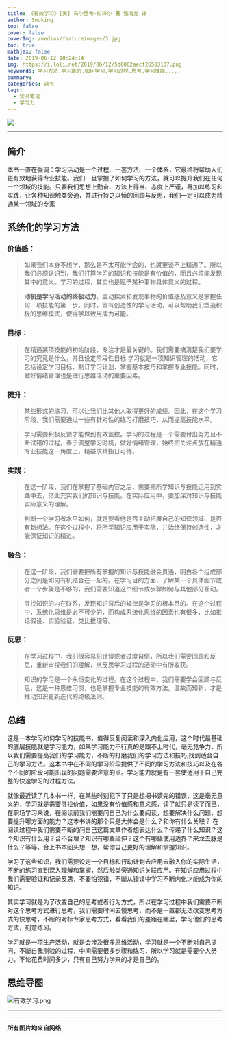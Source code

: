 ```yaml
---
title: 《有效学习》[美] 乌尔里希·伯泽尔 著 张海龙 译
author: Smoking
top: false
cover: false
coverImg: /medias/featureimages/3.jpg
toc: true
mathjax: false
date: 2019-06-12 10:24:14
img: https://i.loli.net/2019/06/12/5d0062aecf26583137.png
keywords: 学习方法,学习能力,如何学习,学习过程,思考,学习技能,,,,,
summary:
categories: 读书
tags:
  - 读书笔记
  - 学习力
---
```


![](https://i.loli.net/2019/06/12/5d0062aecf26583137.png)

---

## 简介

本书一直在强调：学习活动是一个过程、一套方法、一个体系，它最终将帮助人们更有效地获得专业技能。我们一旦掌握了如何学习的方法，就可以提升我们在任何一个领域的技能。只要我们思想上勤奋、方法上得当、态度上严谨，再加以练习和实践，让各种知识触类旁通，并进行持之以恒的回顾与反思，我们一定可以成为精通某一领域的专家

## 系统化的学习方法

### 价值感：
> 如果我们本身不想学，那么是不太可能学会的，也就更谈不上精通了。所以我们必须认识到，我们打算学习的知识和技能是有价值的，而且必须能发现其中的意义。学习的过程，其实也是赋予某种事物具体意义的过程。

> **动机是学习活动的终极动力**，主动探索和发现事物的价值感及意义是掌握任何一项技能的第一步。同时，富有创造性的学习活动，可以帮助我们塑造积极的思维模式，使得学以致用成为可能。

### 目标：
>  在精通某项技能的初始阶段，专注才是最关键的。我们需要搞清楚我们要学习的究竟是什么，并且设定阶段性目标
>  学习就是一项知识管理的活动，它包括设定学习目标、制订学习计划、掌握基本技巧和掌握专业技能。同时，做好情绪管理也是进行思维活动的重要因素。

### 提升：

> 某些形式的练习，可以让我们比其他人取得更好的成绩。因此，在这个学习阶段，我们需要通过一些有针对性的练习打磨技巧，从而提高技能水平。

> 学习需要积极反馈才能做到有效监控。学习的过程是一个需要付出努力且不断试错的过程，善于调整学习时机，做好情绪管理，始终把关注点放在精通专业技能这一角度上，精益求精指日可待。
> 
### 实践：

> 在这一阶段，我们在掌握了基础内容之后，需要把所学知识与技能运用到实践中去，借此充实我们的知识与技能。在实际应用中，要加深对知识与技能实际意义的理解。

> 判断一个学习者水平如何，就是要看他是否主动拓展自己的知识领域、是否有新想法。在这个过程中，将所学知识应用于实际，并始终保持创造性，才能保证知识的精进。

### 融合：

> 在这一阶段，我们需要把所有掌握的知识与技能融会贯通，明白各个组成部分之间是如何有机结合在一起的。在学习目的方面，了解某一个具体细节或者一个步骤是不够的，我们需要知道这个细节或步骤如何与其他部分互动。

> 寻找知识的内在联系，发现知识背后的规律是学习的根本目的。在这个过程中，系统化思维是必不可少的，而构成系统化思维的因素也有很多，比如推论假设、实验验证、类比推理等。

### 反思：

> 在学习过程中，我们很容易犯错误或者过度自信，所以我们需要回顾和反思，重新审视我们的理解，从反思学习过程的活动中有所收获。

> 知识的学习是一个永恒变化的过程。在这个过程中，我们需要学会回顾与反思，这是一种思维习惯，也是掌握专业技能的有效方法。温故而知新，才是推动知识更新迭代的终极法则。


## 总结

这是一本学习如何学习的技能书，值得反复阅读和深入内化应用，这个时代最基础的底层技能就是学习能力，如果学习能力不行真的是跟不上时代，毫无竞争力，所以我们需要提高我们的学习能力，不断的打磨我们的学习方法和技巧,找到适合自己的学习方法。这本书中在不同的学习阶段提供了不同的学习方法和技巧以及在各个不同的阶段可能出现的问题需要注意的点。学习能力就是有一套使适用于自己完整的快速学习的过程方法。

就像最近读了几本书一样，在某些时刻犯下了只是想把书读完的错误，这是毫无意义的，学习就是需要寻找价值，如果没有价值感和意义感，读了就只是读了而已，在职场学习来说，在阅读前我们需要问自己为什么要阅读，想要解决什么问题，想要提升哪方面的能力？这本书讲的那个只是大体会是什么？和你有什么关联？
在阅读过程中我们需要不断的问自己这篇文章作者想表达什么？传递了什么知识？这个知识有什么用？合不合理？知识有哪些延伸？这个有哪些使用边界？来龙去脉是什么？等等。合上书本回头想一想，帮你自己更好的理解和掌握知识。

学习了这些知识，我们需要设定一个目标和行动计划去应用去融入你的实际生活，不断的练习直到深入理解和掌握，然后触类旁通知识关联应用。在知识应用过程中我们需要验证和记录反思，不要怕犯错，不断从错误中学习不断内化才能成为你的知识。

其实学习就是为了改变自己的思考或者行为方式，所以在学习过程中我们需要不断对这个思考方式进行思考，我们需要时间去慢思考，而不是一直都无法改变思考方式的快思考，不断的对标专家思考方式，看看我们的差距在哪里，学习他们的思考方式，刻意练习。

学习就是一项生产活动，就是会涉及很多思维活动，学习就是一个不断对自己提问，不断自我测验的过程，中间需要很多步骤和练习，所以学习就是需要个人努力。不论花费时间多少，只有自己努力学来的才是自己的。




## 思维导图

![有效学习.png](https://i.loli.net/2019/06/12/5d005bef99ec617546.png)

--- 


------------------------------------------------
**所有图片均来自网络**